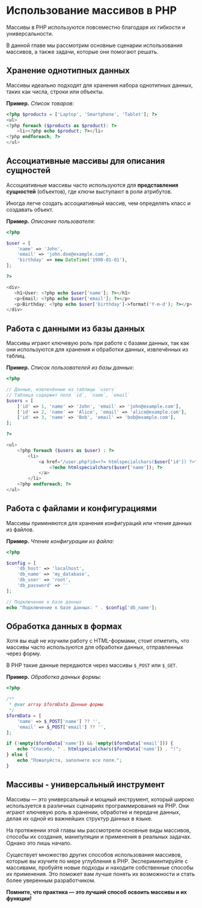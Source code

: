 # Использование массивов в PHP

Массивы в PHP используются повсеместно благодаря их гибкости и универсальности.

В данной главе мы рассмотрим основные сценарии использования массивов, а также задачи, которые они помогают решать.

## Хранение однотипных данных

Массивы идеально подходят для хранения набора однотипных данных, таких как числа, строки или объекты.

**Пример.** _Список товаров_:

```php
<?php $products = ['Laptop', 'Smartphone', 'Tablet']; ?>
<ul>
<?php foreach ($products as $product): ?>
    <li><?php echo $product; ?></li>
<?php endforeach; ?>
</ul>
```

## Ассоциативные массивы для описания сущностей

Ассоциативные массивы часто используются для **представления сущностей** (объектов), где ключи выступают в роли атрибутов.

Иногда легче создать ассоциативный массив, чем определять класс и создавать объект.

**Пример.** _Описание пользователя_:

```php
<?php

$user = [
    'name' => 'John',
    'email' => 'john.doe@example.com',
    'birthday' => new DateTime('1990-01-01'),
];

?>

<div>
   <h1>User: <?php echo $user['name']; ?></h1>
   <p>Email: <?php echo $user['email']; ?></p>
   <p>Birthday: <?php echo $user['birthday']->format('Y-m-d'); ?></p>
</div>
```

## Работа с данными из базы данных

Массивы играют ключевую роль при работе с базами данных, так как они используются для хранения и обработки данных, извлечённых из таблиц.

**Пример.** _Список пользователей из базы данных_:

```php
<?php

// Данные, извлечённые из таблицы `users`
// Таблица содержит поля `id`, `name`, `email`
$users = [
    ['id' => 1, 'name' => 'John', 'email' => 'john@example.com'],
    ['id' => 2, 'name' => 'Alice', 'email' => 'alice@example.com'],
    ['id' => 3, 'name' => 'Bob', 'email' => 'bob@example.com'],
];

?>

<ul>
    <?php foreach ($users as $user) : ?>
        <li>
            <a href="/user.php?id=<?= htmlspecialchars($user['id']) ?>">
                <?echo htmlspecialchars($user['name']); ?>
            </a>
        </li>
    <?php endforeach; ?>
</ul>
```

## Работа с файлами и конфигурациями

Массивы применяются для хранения конфигураций или чтения данных из файлов.

**Пример.** _Чтение конфигурации из файла_:

```php
<?php

$config = [
    'db_host' => 'localhost',
    'db_name' => 'my_database',
    'db_user' => 'root',
    'db_password' => ''
];

// Подключение к базе данных
echo "Подключение к базе данных: " . $config['db_name'];
```

## Обработка данных в формах

Хотя вы ещё не изучили работу с HTML-формами, стоит отметить, что массивы часто используются для обработки данных, отправленных через форму.

В PHP такие данные передаются через массивы `$_POST` или `$_GET`.

**Пример.** _Обработка данных формы_:

```php
<?php

/**
 * @var array $formData Данные формы
 */
$formData = [
    'name' => $_POST['name'] ?? '',
    'email' => $_POST['email'] ?? '',
];

if (!empty($formData['name']) && !empty($formData['email'])) {
    echo "Спасибо, " . htmlspecialchars($formData['name']) . "!";
} else {
    echo "Пожалуйста, заполните все поля.";
}
```

## Массивы - универсальный инструмент

Массивы — это универсальный и мощный инструмент, который широко используется в различных сценариях программирования на PHP. Они играют ключевую роль в хранении, обработке и передаче данных, делая их одной из важнейших структур данных в языке.

На протяжении этой главы мы рассмотрели основные виды массивов, способы их создания, манипуляции и применения в реальных задачах. Однако это лишь начало.

Существует множество других способов использования массивов, которые вы изучите по мере углубления в PHP. Экспериментируйте с массивами, пробуйте новые подходы и находите собственные способы их применения. Это поможет вам лучше понять их возможности и стать более уверенным разработчиком.

**Помните, что практика — это лучший способ освоить массивы и их функции!**